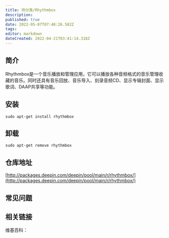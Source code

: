 ```yaml
---
title: 待分类/Rhythmbox
description: 
published: true
date: 2022-05-07T07:48:26.582Z
tags: 
editor: markdown
dateCreated: 2022-04-21T03:41:14.318Z
---
```


## 简介

Rhythmbox是一个音乐播放和管理应用，它可以播放各种音频格式的音乐管理收藏的音乐。同时还具有音乐回放、音乐导入、刻录音频CD、显示专辑封面、显示歌词、DAAP共享等功能。

## 安装

`sudo apt-get install rhythmbox`

## 卸载

`sudo apt-get remove rhythmbox`

## 仓库地址

[http://packages.deepin.com/deepin/pool/main/r/rhythmbox/](http://packages.deepin.com/deepin/pool/main/r/rhythmbox/)


## 常见问题


## 相关链接

维基百科：